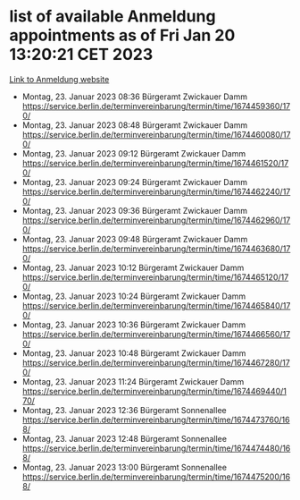 # list of available Anmeldung appointments as of Fri Jan 20 13:20:21 CET 2023
[Link to Anmeldung website](https://service.berlin.de/terminvereinbarung/termin/tag.php?termin=0&anliegen[]=120686&dienstleisterlist=122210,122217,327316,122219,327312,122227,327314,122231,327346,122243,327348,122252,329742,122260,329745,122262,329748,122254,329751,122271,327278,122273,327274,122277,327276,330436,122280,327294,122282,327290,122284,327292,327539,122291,327270,122285,327266,122286,327264,122296,327268,150230,329760,122301,327282,122297,327286,122294,327284,122312,329763,122314,329775,122304,327330,122311,327334,122309,327332,122281,327352,122279,329772,122276,327324,122274,327326,122267,329766,122246,327318,122251,327320,122257,327322,122208,327298,122226,327300,121362,121364&herkunft=http%3A%2F%2Fservice.berlin.de%2Fdienstleistung%2F120686%2F)
- Montag, 23. Januar 2023 08:36 Bürgeramt Zwickauer Damm https://service.berlin.de/terminvereinbarung/termin/time/1674459360/170/
- Montag, 23. Januar 2023 08:48 Bürgeramt Zwickauer Damm https://service.berlin.de/terminvereinbarung/termin/time/1674460080/170/
- Montag, 23. Januar 2023 09:12 Bürgeramt Zwickauer Damm https://service.berlin.de/terminvereinbarung/termin/time/1674461520/170/
- Montag, 23. Januar 2023 09:24 Bürgeramt Zwickauer Damm https://service.berlin.de/terminvereinbarung/termin/time/1674462240/170/
- Montag, 23. Januar 2023 09:36 Bürgeramt Zwickauer Damm https://service.berlin.de/terminvereinbarung/termin/time/1674462960/170/
- Montag, 23. Januar 2023 09:48 Bürgeramt Zwickauer Damm https://service.berlin.de/terminvereinbarung/termin/time/1674463680/170/
- Montag, 23. Januar 2023 10:12 Bürgeramt Zwickauer Damm https://service.berlin.de/terminvereinbarung/termin/time/1674465120/170/
- Montag, 23. Januar 2023 10:24 Bürgeramt Zwickauer Damm https://service.berlin.de/terminvereinbarung/termin/time/1674465840/170/
- Montag, 23. Januar 2023 10:36 Bürgeramt Zwickauer Damm https://service.berlin.de/terminvereinbarung/termin/time/1674466560/170/
- Montag, 23. Januar 2023 10:48 Bürgeramt Zwickauer Damm https://service.berlin.de/terminvereinbarung/termin/time/1674467280/170/
- Montag, 23. Januar 2023 11:24 Bürgeramt Zwickauer Damm https://service.berlin.de/terminvereinbarung/termin/time/1674469440/170/
- Montag, 23. Januar 2023 12:36 Bürgeramt Sonnenallee https://service.berlin.de/terminvereinbarung/termin/time/1674473760/168/
- Montag, 23. Januar 2023 12:48 Bürgeramt Sonnenallee https://service.berlin.de/terminvereinbarung/termin/time/1674474480/168/
- Montag, 23. Januar 2023 13:00 Bürgeramt Sonnenallee https://service.berlin.de/terminvereinbarung/termin/time/1674475200/168/
